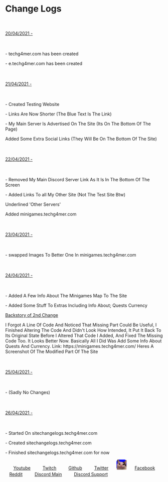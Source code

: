 <h1>Change Logs</h1>

<p>ㅤ</p>

<p style="text-decoration:underline;">20/04/2021 -</p>
<p>ㅤ</p>
<p>- techg4mer.com has been created</p>
<p>- e.techg4mer.com has been created</p>

<p>ㅤ</p>

<p style="text-decoration:underline;">21/04/2021 -</p>
<p>ㅤ</p>
<p>- Created Testing Website</p>
<p>- Links Are Now Shorter (The Blue Text Is The Link)</p>
<p>- My Main Server Is Advertised On The Site (Its On The Bottom Of The Page)</p>
<p>Added Some Extra Social Links (They Will Be On The Bottom Of The Site)</p>

<p>ㅤ</p>

<p style="text-decoration:underline;">22/04/2021 -</p>
<p>ㅤ</p>
<p>- Removed My Main Discord Server Link As It Is In The Bottom Of The Screen</p>
<p>- Added Links To all My Other Site (Not The Test Site Btw)</p>
<p>Underlined 'Other Servers'</p>
<p>Added minigames.techg4mer.com

<p>ㅤ</p>

<p style="text-decoration:underline;">23/04/2021 -</p>
<p>ㅤ</p>
<p>- swapped Images To Better One In minigames.techg4mer.com</p>

<p>ㅤ</p>

<p style="text-decoration:underline;">24/04/2021 -</p>
<p>ㅤ</p>
<p>- Added A Few Info About The Minigames Map To The Site</p>
<p>- Added Some Stuff To Extras Including Info About;
Quests
Currency</p>
<p style="text-decoration:underline;">Backstory of 2nd Change</p>
<p>I Forgot A Line Of Code And Noticed That Missing Part  Could Be Useful, I Finished Altering The Code And Didn't Look How Intended, It Put It Back To Its Original State Before I Altered That Code I Added, And Fixed The Missing Code Too. It Looks Better Now. Basically All I Did Was Add Some Info About Quests And Currency.
Link: https://minigames.techg4mer.com/
Heres A Screenshot Of The Modified Part Of The Site</p>

<p>ㅤ</p>

<p style="text-decoration:underline;">25/04/2021 -</p>
<p>ㅤ</p>
<p>- (Sadly No Changes)</p>
  
<p>ㅤ</p>

<p style="text-decoration:underline;">26/04/2021 -</p>
<p>ㅤ</p>
<p>- Started On sitechangelogs.techg4mer.com</p>
<p>- Created sitechangelogs.techg4mer.com</p>
<p>- Finished sitechangelogs.techg4mer.com for now









<p>ㅤㅤ<a href="https://www.youtube.com/channel/UCIaUjRKg92Df9VeBxrXjv5A">Youtube</a>ㅤㅤㅤ<a href="https://twitch.tv/tech_g4mer">Twitch</a>ㅤㅤㅤ<a href="https://github.com/TechG4mer">Github</a>ㅤㅤㅤ<a href="https://twitter.com/tech_g4mer">Twitter</a>ㅤㅤ<img src="favicon-32x32.png" alt="Test">ㅤㅤ<a href="https://www.facebook.com/Tech-Gang-102858845215452">Facebook</a>ㅤㅤㅤ<a href="https://www.reddit.com/user/TechGamer_YT">Reddit</a>ㅤㅤㅤ<a href="https://discord.gg/bVH2kUEfnv">Discord Main</a>ㅤㅤㅤ<a href="https://discord.gg/97C2v9rNVt">Discord Support</a>ㅤㅤㅤ</p>

